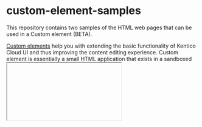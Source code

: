# custom-element-samples
This repository contains two samples of the HTML web pages that can be used in a Custom element (BETA).

[Custom elements](https://developer.kenticocloud.com/docs/integrating-content-editing-features) help you with extending the basic functionality of Kentico Cloud UI and thus improving the content editing experience. Custom element is essentially a small HTML application that exists in a sandboxed <iframe> and interacts with the [Kentico Cloud](https://kenticocloud.com/) app via the [Custom Elements API](https://developer.kenticocloud.com/reference#custom-elements-api).

Note that Custom elements are only supported in the latest versions of our SDKs.

[![Forums](https://img.shields.io/badge/chat-on%20forums-orange.svg)](https://forums.kenticocloud.com)

# Custom elements' samples overview
## ColorPicker
[ColorPicker](https://github.com/Kentico/custom-element-samples/blob/master/ColorPicker/color-picker.html) is a simple Custom element based on a [color-picker](https://github.com/tovic/color-picker) JavaScript library. It allows user to choose a color from palette and sets it as a HEX string, e.g. '#ff0000' for red color, '#00ff00' for green, and so on. Selected color is then seen as the Custom element's background. When the element is disabled, its color palette is still visible in a content item but does not react when clicked on.

## Markdown editor
[Mardown editor](https://github.com/Kentico/custom-element-samples/blob/master/Markdown/markdown.html) is a WYSIWYG Custom element which allows users to write formatted text using [SimpleMDE](https://github.com/sparksuite/simplemde-markdown-editor). In this sample element, you can find examples of setting dynamic height and reacting on the window 'resize' events. When the element is disabled, the editor is set to the readonly mode.

# How to create a custom element
You can find a detailed tutorial on how to create a Custom element in our [documentation](https://developer.kenticocloud.com/docs/integrating-content-editing-features).

## Styling your custom elements

By including Kentico Cloud default styles, you can make your Custom element look consistent with the rest of the UI.

The [/shared](https://github.com/Kentico/custom-element-samples/tree/master/shared) folder in this GitHub repository contains:

* [custom-element.css](https://github.com/Kentico/custom-element-samples/blob/master/shared/custom-element.css) – a CSS stylesheet
* [kentico-icons-v1.6.0.woff](https://github.com/Kentico/custom-element-samples/blob/master/shared/kentico-icons-v1.6.0.woff) – a font file
* [examples.html](https://github.com/Kentico/custom-element-samples/blob/master/shared/examples.html) – An HTML page containing the implementation details and an HTML markup of some of the basic elements. See also the link in Demo section.

We recommend you clone the files and host them locally yourself. The `kentico-icons-v1.6.0.woff` file needs to be hosted in the same directory as the CSS stylesheet to be properly linked.

# Demo 
If you plan on using these demo examples in your own production project, we recommend you to clone this repository. This way, you will not be affected by the possible changes made to the Custom elements in the future.
- ColorPicker - [https://kentico.github.io/custom-element-samples/ColorPicker/color-picker.html](https://kentico.github.io/custom-element-samples/ColorPicker/color-picker.html)
- Markdown editor - [https://kentico.github.io/custom-element-samples/Markdown/markdown.html](https://kentico.github.io/custom-element-samples/Markdown/markdown.html)
- CSS usage examples - [https://kentico.github.io/custom-element-samples/shared/examples.html](https://kentico.github.io/custom-element-samples/shared/examples.html)

# Feedback & Contributing

Check out the [Contributing](https://github.com/Kentico/delivery-sdk-net/blob/master/CONTRIBUTING.md) page to see the best places to file issues, start discussions, and begin contributing.

You can also contribute by adding your own Custom element here. Create an HTML web page, include the Custom Elements API in the code, describe what your element does in the Readme file, and send us a pull request.

![Analytics](https://kentico-ga-beacon.azurewebsites.net/api/UA-69014260-4/Kentico/custom-element-samples?pixel)

# Custom Elements Contest 2019

We all like to play! During the March of 2019 we are hosting the Custom Elements Contest 2019. Do you have what it takes to code an awesome Custom Element and compete with others for $150 Amazon vouchers? Then take a look at these few rules we've put together:

* The contest runs between 1st and 31st of March 2019
* Every extension submitted between these dates is automatically included in the contest
* Every extension must comply with all applicable licenses
* Every extension must be submitted only by its author
* Every submission (pull request) must follow these rules:
  * extension is stored within a folder named after it
  * the folder contains compiled and minimized code of the custom element extension (html, css, js) and markdown file with documentation (how to set it up, etc.)
  * the documentation must contain a link to the source code repository (if there is any) of the custom element extension
  * the source code is licensed under MIT
* Prize for top 10 winning custom element extensions is $150 Amazon voucher
* Every custom element extension will be evaluated in following areas:
  * innovation/originality - does the extension use some new concepts, is it somehow different from what we are used to?
  * usefulness - is it an extension to be used by many users or is meant for a very specific, niche segment?
  * complexity - is it a prefilled drop-down list vs. complex selection dialog with plenty of JS logic
  * quality - is it bug-free?
* Custom element extensions will be evaluated by Kentico internal committee after the end of the contest
* Ideas for custom element extensions may be optionally picked from our list at https://github.com/Kentico/custom-element-samples/issues

## How to contribute to the repository and be included in the contest?

* Pull requests are to be submitted to https://github.com/Kentico/custom-element-samples
* Every custom element extension submitted between 1st and 31st of March 2019 is automatically included in the contest
* If you are working on a custom element extension based on an idea from our list, let us know via GitHub issues and we will assign the issue to you.

## Winners
If your custom element extension will place in the top 10, we will get in touch with you via GitHub to collect your contact info so that you can receive your prize. Please make sure your GitHub contact info is current.

If you have any questions regarding the Custom Elements Contest 2019, please [get in touch with us](mailto:developerscommunity@kentico.com).
